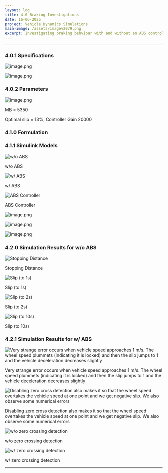 ```yaml
---
layout: log
title: 4.0 Braking Investigations
date: 16-06-2025
project: Vehicle Dynamics Simulations
main-image: /assets/image%2079.png
excerpt: Investigating braking behviour with and without an ABS control system
---
```


---
### 4.0.1 Specifications

![image.png](/assets/image%2073.png)

![image.png](/assets/image%2074.png)

### 4.0.2 Parameters

![image.png](/assets/image%2075.png)

MB = 5350

Optimal slip = 13%, Controller Gain 20000

### 4.1.0 Formulation

### 4.1.1 Simulink Models

![w/o ABS](/assets/image%2076.png)

w/o ABS

![w/ ABS](/assets/image%2077.png)

w/ ABS

![ABS Controller](/assets/image%2078.png)

ABS Controller

![image.png](/assets/image%2079.png)

![image.png](/assets/image%2080.png)

![image.png](/assets/image%2081.png)

### 4.2.0 Simulation Results for w/o ABS

![Stopping Distance](/assets/image%2082.png)

Stopping Distance

![Slip (to 1s)](/assets/image%2083.png)

Slip (to 1s)

![Slip (to 2s)](/assets/image%2084.png)

Slip (to 2s)

![Slip (to 10s)](/assets/image%2085.png)

Slip (to 10s)

### 4.2.1 Simulation Results for w/ ABS

![Very strange error occurs when vehicle speed approaches 1 m/s. The wheel speed plummets (indicating it is locked) and then the slip jumps to 1 and the vehicle deceleration decreases slightly](/assets/image%2086.png)

Very strange error occurs when vehicle speed approaches 1 m/s. The wheel speed plummets (indicating it is locked) and then the slip jumps to 1 and the vehicle deceleration decreases slightly

![Disabling zero cross detection also makes it so that the wheel speed overtakes the vehicle speed at one point and we get negative slip. We also observe some numerical errors](/assets/image%2087.png)

Disabling zero cross detection also makes it so that the wheel speed overtakes the vehicle speed at one point and we get negative slip. We also observe some numerical errors

![w/o zero crossing detection](/assets/image%2088.png)

w/o zero crossing detection

![w/ zero crossing detection](/assets/image%2089.png)

w/ zero crossing detection

---